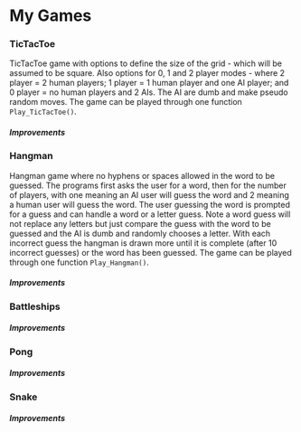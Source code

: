 # My Games

### TicTacToe
TicTacToe game with options to define the size of the grid - which will be assumed to be square. Also options for 0, 1 and 2 player modes - where 2 player = 2 human players; 1 player = 1 human player and one AI player; and 0 player = no human players and 2 AIs. The AI are dumb and make pseudo random moves. The game can be played through one function `Play_TicTacToe()`.

##### Improvements



### Hangman
Hangman game where no hyphens or spaces allowed in the word to be guessed. The programs first asks the user for a word, then for the number of players, with one meaning an AI user will guess the word and 2 meaning a human user will guess the word. The user guessing the word is prompted for a guess and can handle a word or a letter guess. Note a word guess will not replace any letters but just compare the guess with the word to be guessed and the AI is dumb and randomly chooses a letter. With each incorrect guess the hangman is drawn more until it is complete (after 10 incorrect guesses) or the word has been guessed. The game can be played through one function `Play_Hangman()`.

##### Improvements



### Battleships

##### Improvements



### Pong

##### Improvements



### Snake

##### Improvements
